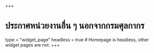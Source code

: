 +++
# ประกาศหน่วยงานอื่น ๆ นอกจากกรมศุลกากร
type = "widget_page"
headless = true  # Homepage is headless, other widget pages are not.
+++
